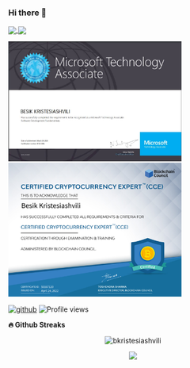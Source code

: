 ### Hi there 👋

<!--
**bkristesiashvili/bkristesiashvili** is a ✨ _special_ ✨ repository because its `README.md` (this file) appears on your GitHub profile.

Here are some ideas to get you started:

- 🔭 I’m currently working on ...
- 🌱 I’m currently learning ...
- 👯 I’m looking to collaborate on ...
- 🤔 I’m looking for help with ...
- 💬 Ask me about ...
- 📫 How to reach me: ...
- 😄 Pronouns: ...
- ⚡ Fun fact: ...
-->
<a href="https://github-readme-stats.vercel.app/api?username=m0rp43us&count_private=true&show_icons=true&theme=chartreuse-dark">
  <img align="center" src="https://github-readme-stats.vercel.app/api?username=bkristesiashvili&bg_color=30,004e95,004e95&title_color=fff&text_color=fff" />
</a>
<a href="https://github.com/bkristesiashvili">
  <img height=350 align="center" src="https://github-readme-stats.vercel.app/api/top-langs/?username=bkristesiashvili&bg_color=0,004e95,004e95&title_color=fff&text_color=fff" />
</a>

[<img src="https://github.com/bkristesiashvili/bkristesiashvili/blob/main/163324302_2595826237376576_4554714125109321727_n.jpg" width=350 />][1]
[<img src="https://github.com/bkristesiashvili/bkristesiashvili/blob/main/166365752849.png" width=350 />][2]

[<img src='https://cdn-icons-png.flaticon.com/512/733/733553.png' alt='github' height='18'>](https://github.com/bkristesiashvili)
![Profile views](https://gpvc.arturio.dev/bkristesiashvili)

[1]: https://www.credly.com/badges/3aeaea44-9410-40cf-add6-8b7917da88b0
[2]: https://www.credential.net/3f693fea-3de0-4edc-be32-7556c60b5cc3

<b>🔥 Github Streaks</b>
<p align="center"><img src="https://github-readme-streak-stats.herokuapp.com/?user=bkristesiashvili&theme=black-ice&hide_border=true&stroke=0000&background=0D1117&ring=e05397&fire=e05397&currStreakLabel=e05397&bg_color=30,e96443,904e95&title_color=fff&text_color=fff" alt="bkristesiashvili" /></p>
<div>
  <p align="center">
    <a href="https://www.linkedin.com/in/besik-kristesiashvili/" target="_blank"><img src="https://img.shields.io/badge/-LinkedIn-%230077B5?style=for-the-badge&logo=linkedin&logoColor=white" target="_blank"></a>
  </p>
</div>
